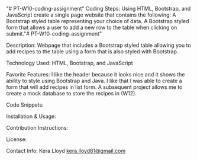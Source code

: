 "# PT-W10-coding-assignment" 
Coding Steps:
Using HTML, Bootstrap, and JavaScript create a single page website that contains the following:
A Bootstrap styled table representing your choice of data.
A Bootstrap styled form that allows a user to add a new row to the table when clicking on submit."# PT-W10-coding-assignment" 

Description: 
Webpage that includes a Bootstrap styled table allowing you to add recipes to the table using a form that is also styled with Bootstrap.  

Technology Used:
HTML, Bootstrap, and JavaScript

Favorite Features:
I like the header because it looks nice and it shows the ability to style using Bootstrap and Java.
I like that I was able to create a form that will add recipes in list form.  A subsequent project allows me to create a mock database to store the recipes in (W12).

Code Snippets:

Installation & Usage:

Contribution Instructions:

License:

Contact Info:
Kera Lloyd
kera.lloyd81@gmail.com




